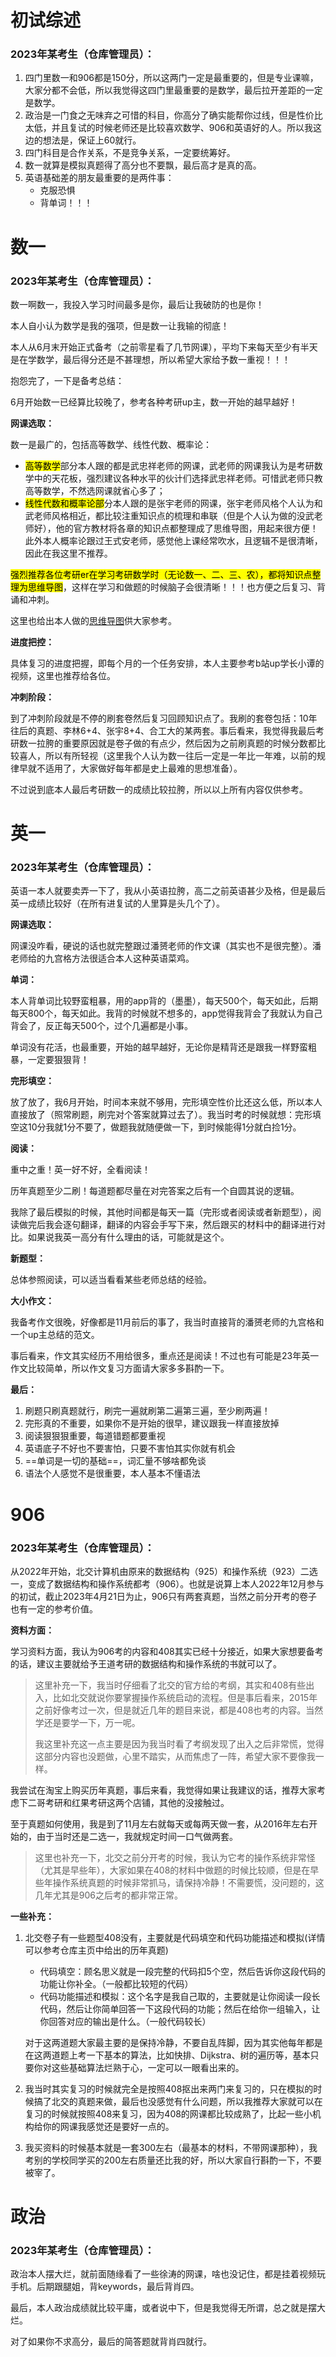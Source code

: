 # 初试综述

### 2023年某考生（仓库管理员）：

1. 四门里数一和906都是150分，所以这两门一定是最重要的，但是专业课嘛，大家分都不会低，所以我觉得这四门里最重要的是数学，最后拉开差距的一定是数学。
2. 政治是一门食之无味弃之可惜的科目，你高分了确实能帮你过线，但是性价比太低，并且复试的时候老师还是比较喜欢数学、906和英语好的人。所以我这边的想法是，保证上60就行。
3. 四门科目是合作关系，不是竞争关系，一定要统筹好。
4. 数一就算是模拟真题得了高分也不要飘，最后高才是真的高。
5. 英语基础差的朋友最重要的是两件事：
   - 克服恐惧
   - 背单词！！！

# 数一

### 2023年某考生（仓库管理员）：

数一啊数一，我投入学习时间最多是你，最后让我破防的也是你！

本人自小认为数学是我的强项，但是数一让我输的彻底！

本人从6月末开始正式备考（之前零星看了几节网课），平均下来每天至少有半天是在学数学，最后得分还是不甚理想，所以希望大家给予数一重视！！！

抱怨完了，一下是备考总结：

6月开始数一已经算比较晚了，参考各种考研up主，数一开始的越早越好！

**网课选取：**

数一是最广的，包括高等数学、线性代数、概率论：

- <mark>高等数学</mark>部分本人跟的都是武忠祥老师的网课，武老师的网课我认为是考研数学中的天花板，强烈建议各种水平的伙计们选择武忠祥老师。可惜武老师只教高等数学，不然选网课就省心多了；
- <mark>线性代数和概率论部</mark>分本人跟的是张宇老师的网课，张宇老师风格个人认为和武老师风格相近，都比较注重知识点的梳理和串联（但是个人认为做的没武老师好），他的官方教材将各章的知识点都整理成了思维导图，用起来很方便！此外本人概率论跟过王式安老师，感觉他上课经常吹水，且逻辑不是很清晰，因此在我这里不推荐。

<mark>强烈推荐各位考研er在学习考研数学时（无论数一、二、三、农），都将知识点整理为思维导图</mark>，这样在学习和做题的时候脑子会很清晰！！！也方便之后复习、背诵和冲刺。

这里也给出本人做的[思维导图](./数一思维导图)供大家参考。

**进度把控：**

具体复习的进度把握，即每个月的一个任务安排，本人主要参考b站up学长小谭的视频，这里也推荐给各位。

**冲刺阶段：**

到了冲刺阶段就是不停的刷套卷然后复习回顾知识点了。我刷的套卷包括：10年往后的真题、李林6+4、张宇8+4、合工大的某两套。事后看来，我觉得我最后考研数一拉胯的重要原因就是卷子做的有点少，然后因为之前刷真题的时候分数都比较喜人，所以有所轻视（这里我个人认为数一往后一定是一年比一年难，以前的规律早就不适用了，大家做好每年都是史上最难的思想准备）。

不过说到底本人最后考研数一的成绩比较拉胯，所以以上所有内容仅供参考。



# 英一

### 2023年某考生（仓库管理员）：

英语一本人就要卖弄一下了，我从小英语拉胯，高二之前英语甚少及格，但是最后英一成绩比较好（在所有进复试的人里算是头几个了）。

**网课选取：**

网课没咋看，硬说的话也就完整跟过潘赟老师的作文课（其实也不是很完整）。潘老师给的九宫格方法很适合本人这种英语菜鸡。

**单词：**

本人背单词比较野蛮粗暴，用的app背的（墨墨），每天500个，每天如此，后期每天800个，每天如此。我背的时候就不想多的，app觉得我背会了我就认为自己背会了，反正每天500个，过个几遍都是小事。

单词没有花活，也最重要，开始的越早越好，无论你是精背还是跟我一样野蛮粗暴，一定要狠狠背！

**完形填空：**

放了放了，我6月开始，时间本来就不够用，完形填空性价比还这么低，所以本人直接放了（照常刷题，刷完对个答案就算过去了）。我当时考的时候就想：完形填空这10分我就1分不要了，做题我就随便做一下，到时候能得1分就白捡1分。

**阅读：**

重中之重！英一好不好，全看阅读！

历年真题至少二刷！每道题都尽量在对完答案之后有一个自圆其说的逻辑。

我除了最后模拟的时候，其他时间都是每天一篇（完形或者阅读或者新题型），阅读做完后我会逐句翻译，翻译的内容会手写下来，然后跟买的材料中的翻译进行对比。如果说我英一高分有什么理由的话，可能就是这个。

**新题型：**

总体参照阅读，可以适当看看某些老师总结的经验。

**大小作文：**

我备考作文很晚，好像都是11月前后的事了，我当时直接背的潘赟老师的九宫格和一个up主总结的范文。

事后看来，作文其实经历不用给很多，重点还是阅读！不过也有可能是23年英一作文比较简单，所以作文复习方面请大家多多斟酌一下。

**最后：**

1. 刷题只刷真题就行，刷完一遍就刷第二遍第三遍，至少刷两遍！
2. 完形真的不重要，如果你不是开始的很早，建议跟我一样直接放掉
3. 阅读狠狠狠重要，每道错题都要重视
4. 英语底子不好也不要害怕，只要不害怕其实你就有机会
5. ==单词是一切的基础==，词汇量不够啥都免谈
6. 语法个人感觉不是很重要，本人基本不懂语法

# 906

### 2023年某考生（仓库管理员）：

从2022年开始，北交计算机由原来的数据结构（925）和操作系统（923）二选一，变成了数据结构和操作系统都考（906）。也就是说算上本人2022年12月参与的初试，截止2023年4月21日为止，906只有两套真题，当然之前分开考的卷子也有一定的参考价值。

**资料方面：**

学习资料方面，我认为906考的内容和408其实已经十分接近，如果大家想要备考的话，建议主要就给予王道考研的数据结构和操作系统的书就可以了。

> 这里补充一下，我当时仔细看了北交的官方给的考纲，其实和408有些出入，比如北交就说你要掌握操作系统启动的流程。但是事后看来，2015年之前好像考过一次，但是就近几年的题目来说，都是408也考的内容。当然学还是要学一下，万一呢。
>
> 我这里补充这一点主要是因为我当时看了考纲发现了出入之后非常慌，觉得这部分内容也没题做，心里不踏实，从而焦虑了一阵，希望大家不要像我一样。

我尝试在淘宝上购买历年真题，事后来看，我觉得如果让我建议的话，推荐大家考虑下二哥考研和红果考研这两个店铺，其他的没接触过。

至于真题如何使用，我是到了11月左右就每天或每两天做一套，从2016年左右开始的，由于当时还是二选一，我就规定时间一口气做两套。

> 这里也补充一下，北交之前分开考的时候，我认为它考的操作系统非常怪（尤其是早些年），大家如果在408的材料中做题的时候比较顺，但是在早些年操作系统真题的时候非常抓马，请保持冷静！不需要慌，没问题的，这几年尤其是906之后考的都非常正常。

**一些补充：**

1. 北交卷子有一些题型408没有，主要就是代码填空和代码功能描述和模拟(详情可以参考仓库主页中给出的历年真题)

   - 代码填空：顾名思义就是一段完整的代码扣5个空，然后告诉你这段代码的功能让你补全。（一般都比较短的代码）
   - 代码功能描述和模拟：这个名字是我自己取的，主要就是让你阅读一段长代码，然后让你简单回答一下这段代码的功能；然后在给你一组输入，让你回答对应的输出是什么。（一般代码较长）

   对于这两道题大家最主要的是保持冷静，不要自乱阵脚，因为其实他每年都是在这两道题上考一下基本的算法，比如快排、Dijkstra、树的遍历等，基本只要你对这些基础算法烂熟于心，一定可以一眼看出来的。

2. 我当时其实复习的时候就完全是按照408抠出来两门来复习的，只在模拟的时候搞了北交的真题来做，最后也没感觉有什么问题，所以我推荐大家就可以在复习的时候就按照408来复习，因为408的网课都比较成熟了，比起一些小机构给你的网课我感觉还是要好一点的。
3. 我买资料的时候基本就是一套300左右（最基本的材料，不带网课那种），我考别的学校同学买的200左右质量还比我的好，所以大家自行斟酌一下，不要被宰了。

# 政治

### 2023年某考生（仓库管理员）：

政治本人摆大烂，就前面随缘看了一些徐涛的网课，啥也没记住，都是挂着视频玩手机。后期跟腿姐，背keywords，最后背肖四。

最后，本人政治成绩就比较平庸，或者说中下，但是我觉得无所谓，总之就是摆大烂。

对了如果你不求高分，最后的简答题就背肖四就行。

